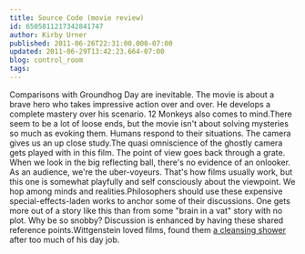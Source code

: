 ```yaml
---
title: Source Code (movie review)
id: 6505811217342841747
author: Kirby Urner
published: 2011-06-26T22:31:00.000-07:00
updated: 2011-06-29T13:42:23.664-07:00
blog: control_room
tags: 
---
```


Comparisons with Groundhog Day are inevitable.  The movie is about a brave hero who takes impressive action over and over.  He develops a complete mastery over his scenario.  12 Monkeys also comes to mind.There seem to be a lot of loose ends, but the movie isn't about solving mysteries so much as evoking them.  Humans respond to their situations.  The camera gives us an up close study.The quasi omniscience of the ghostly camera gets played with in this film.  The point of view goes back through a grate.  When we look in the big reflecting ball, there's no evidence of an onlooker.  As an audience, we're the uber-voyeurs.  That's how films usually work, but this one is somewhat playfully and self consciously about the viewpoint.  We hop among minds and realities.Philosophers should use these expensive special-effects-laden works to anchor some of their discussions.  One gets more out of a story like this than from some "brain in a vat" story with no plot. Why be so snobby?  Discussion is enhanced by having these shared reference points.Wittgenstein loved films, found them [a cleansing shower](http://dir.groups.yahoo.com/group/Wittrs/message/6914) after too much of his day job.
